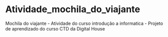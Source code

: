 # Atividade_mochila_do_viajante
   Mochila do viajante -  Atividade do curso introdução a informatica - Projeto de aprendizado do curso CTD da Digital House
